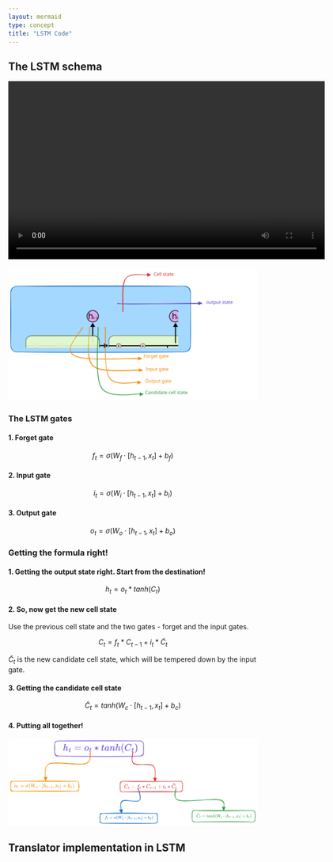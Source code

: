 ```yaml
---
layout: mermaid
type: concept 
title: "LSTM Code"
---
```


## The LSTM schema

<video width="640" height="360" controls>
  <source src="/images/genai/lstm-visualization.mp4" type="video/mp4">
  Your browser does not support the video tag.
</video>

![ ](../../../../images/genai/lstm-equations.svg)

### The LSTM gates

#### 1. Forget gate 
$$
f_t = \sigma(W_f \cdot [h_{t-1}, x_t] + b_f)
$$

#### 2. Input gate
$$
i_t = \sigma(W_i \cdot [h_{t-1}, x_t] + b_i)
$$

#### 3. Output gate
$$
o_t = \sigma(W_o \cdot [h_{t-1}, x_t] + b_o)
$$

### Getting the formula right!

#### 1. Getting the output state right. Start from the destination!

$$
h_t = o_t * tanh(C_t) 
$$

#### 2. So, now get the new cell state 

Use the previous cell state and the two gates - forget and the input gates.

$$
C_t = f_t * C_{t-1} + i_t * \tilde C_t
$$

$\tilde C_t$ is the new candidate cell state, which will be tempered down by the input gate.

#### 3. Getting the candidate cell state

$$
\tilde C_t = tanh(W_c \cdot [h_{t-1}, x_t] + b_c)
$$

#### 4. Putting all together! 

![ ](../../../../images/genai/lstm-output-eq.svg)

## Translator implementation in LSTM






